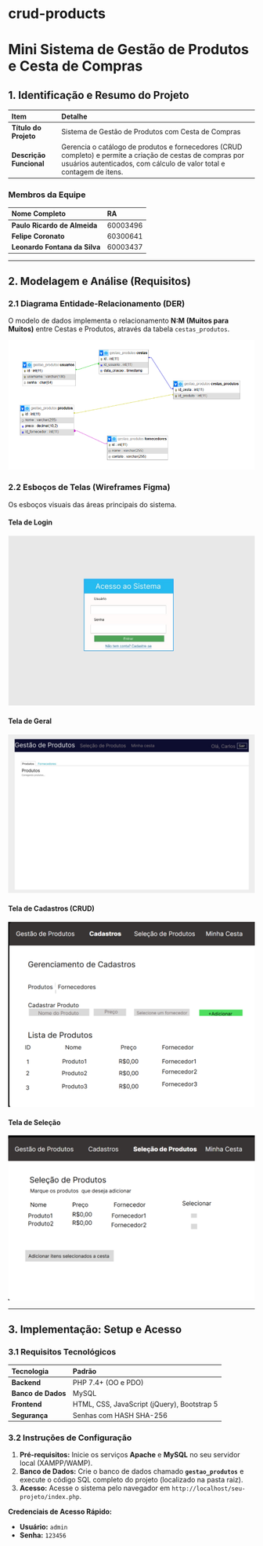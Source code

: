 # crud-products
# Mini Sistema de Gestão de Produtos e Cesta de Compras

## 1. Identificação e Resumo do Projeto

| Item | Detalhe |
| :--- | :--- |
| **Título do Projeto** | Sistema de Gestão de Produtos com Cesta de Compras |
| **Descrição Funcional** | Gerencia o catálogo de produtos e fornecedores (CRUD completo) e permite a criação de cestas de compras por usuários autenticados, com cálculo de valor total e contagem de itens. |

### Membros da Equipe

| Nome Completo | RA |
| :--- | :--- |
| **Paulo Ricardo de Almeida** | 60003496 |
| **Felipe Coronato** | 60300641 |
| **Leonardo Fontana da Silva** | 60003437 |

---

## 2. Modelagem e Análise (Requisitos)

### 2.1 Diagrama Entidade-Relacionamento (DER)

O modelo de dados implementa o relacionamento **N:M (Muitos para Muitos)** entre Cestas e Produtos, através da tabela `cestas_produtos`.

![Diagrama do Banco de Dados do Sistema](docs/DER.png)

### 2.2 Esboços de Telas (Wireframes Figma)

Os esboços visuais das áreas principais do sistema.

#### Tela de Login 
![Esboço da tela de Login](docs/Login.jpg)

#### Tela de Geral 
![Esboço da tela Geral](docs/TelaGeral.jpg)

#### Tela de Cadastros (CRUD)
![Esboço da tela de Cadastros e CRUD](docs/cadastro.png)

#### Tela de Seleção
![Esboço da tela de Seleção de Produtos](docs/selecao.png)

---

## 3. Implementação: Setup e Acesso

### 3.1 Requisitos Tecnológicos

| Tecnologia | Padrão |
| :--- | :--- |
| **Backend** | PHP 7.4+ (OO e PDO) |
| **Banco de Dados** | MySQL |
| **Frontend** | HTML, CSS, JavaScript (jQuery), Bootstrap 5 |
| **Segurança** | Senhas com HASH SHA-256 |

### 3.2 Instruções de Configuração

1.  **Pré-requisitos:** Inicie os serviços **Apache** e **MySQL** no seu servidor local (XAMPP/WAMP).
2.  **Banco de Dados:** Crie o banco de dados chamado **`gestao_produtos`** e execute o código SQL completo do projeto (localizado na pasta raiz).
3.  **Acesso:** Acesse o sistema pelo navegador em `http://localhost/seu-projeto/index.php`.

**Credenciais de Acesso Rápido:**
* **Usuário:** `admin`
* **Senha:** `123456`
